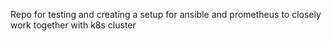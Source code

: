 Repo for testing and creating a setup for ansible and prometheus to closely work together with k8s cluster